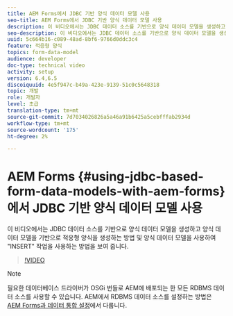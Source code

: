 ```yaml
---
title: AEM Forms에서 JDBC 기반 양식 데이터 모델 사용
seo-title: AEM Forms에서 JDBC 기반 양식 데이터 모델 사용
description: 이 비디오에서는 JDBC 데이터 소스를 기반으로 양식 데이터 모델을 생성하고 양식 데이터 모델을 기반으로 적응형 양식을 생성하는 방법 및 양식 데이터 모델을 사용하여 "INSERT" 작업을 사용하는 방법을 보여 줍니다.
seo-description: 이 비디오에서는 JDBC 데이터 소스를 기반으로 양식 데이터 모델을 생성하고 양식 데이터 모델을 기반으로 적응형 양식을 생성하는 방법 및 양식 데이터 모델을 사용하여 "INSERT" 작업을 사용하는 방법을 보여 줍니다.
uuid: 5c664b16-c089-48ad-8bf6-9766d0ddc3c4
feature: 적응형 양식
topics: form-data-model
audience: developer
doc-type: technical video
activity: setup
version: 6.4,6.5
discoiquuid: 4e5f947c-b49a-423e-9139-51c0c5648318
topic: 개발
role: 개발자
level: 초급
translation-type: tm+mt
source-git-commit: 7d7034026826a5a46a91b6425a5cebfffab2934d
workflow-type: tm+mt
source-wordcount: '175'
ht-degree: 2%

---
```



# AEM Forms {#using-jdbc-based-form-data-models-with-aem-forms}에서 JDBC 기반 양식 데이터 모델 사용

이 비디오에서는 JDBC 데이터 소스를 기반으로 양식 데이터 모델을 생성하고 양식 데이터 모델을 기반으로 적응형 양식을 생성하는 방법 및 양식 데이터 모델을 사용하여 &quot;INSERT&quot; 작업을 사용하는 방법을 보여 줍니다.

>[!VIDEO](https://video.tv.adobe.com/v/17736/?quality=9&learn=on)

>[!NOTE]
>
>필요한 데이터베이스 드라이버가 OSGi 번들로 AEM에 배포되는 한 모든 RDBMS 데이터 소스를 사용할 수 있습니다. AEM에서 RDBMS 데이터 소스를 설정하는 방법은 [AEM Forms과 데이터 통합 설정](/help/forms/adaptive-forms/data-integration-technical-video-setup.md)에서 다룹니다.

